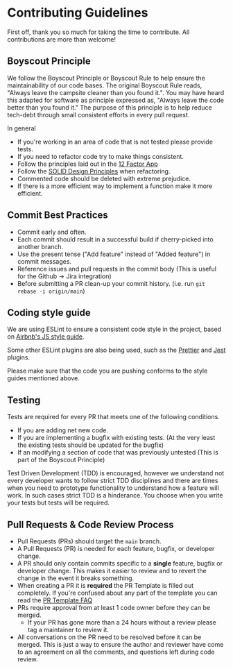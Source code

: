 # Contributing Guidelines

First off, thank you so much for taking the time to contribute. All contributions are more than welcome!

## Boyscout Principle

We follow the Boyscout Principle or Boyscout Rule to help ensure the maintainability of our code bases.
The original Boyscout Rule reads, "Always leave the campsite cleaner than you found it.". You may have
heard this adapted for software as principle expressed as, "Always leave the code better than you found it."
The purpose of this principle is to help reduce tech-debt through small consistent efforts in every pull request.

In general

- If you're working in an area of code that is not tested please provide tests.
- If you need to refactor code try to make things consistent.
- Follow the principles laid out in the [12 Factor App](https://12factor.net/)
- Follow the [SOLID Design Principles](https://dev.to/ezzy1337/a-pythonic-guide-to-solid-design-principles-4c8i) when refactoring.
- Commented code should be deleted with extreme prejudice.
- If there is a more efficient way to implement a function make it more efficient.


## Commit Best Practices

- Commit early and often.
- Each commit should result in a successful build if cherry-picked into another branch.
- Use the present tense ("Add feature" instead of "Added feature") in commit messages.
- Reference issues and pull requests in the commit body (This is useful for the Github -> Jira integration)
- Before submitting a PR clean-up your commit history. (i.e. run `git rebase -i origin/main`)


## Coding style guide

We are using ESLint to ensure a consistent code style in the project, based on [Airbnb's JS style guide](https://github.com/airbnb/javascript/tree/master/packages/eslint-config-airbnb-base).

Some other ESLint plugins are also being used, such as the [Prettier](https://github.com/prettier/eslint-plugin-prettier) and [Jest](https://github.com/jest-community/eslint-plugin-jest) plugins.

Please make sure that the code you are pushing conforms to the style guides mentioned above.


## Testing

Tests are required for every PR that meets one of the following conditions.

- If you are adding net new code.
- If you are implementing a bugfix with existing tests. (At the very least the existing tests should be updated for the bugfix)
- If an modifying a section of code that was previously untested (This is part of the Boyscout Principle)

Test Driven Development (TDD) is encouraged, however we understand not every developer wants to follow strict TDD disciplines
and there are times when you need to prototype functionality to understand how a feature will work. In such cases strict TDD
is a hinderance. You choose when you write your tests but tests will be required.


## Pull Requests & Code Review Process

- Pull Requests (PRs) should target the `main` branch.
- A Pull Requests (PR) is needed for each feature, bugfix, or developer change.
- A PR should only contain commits specific to a **single** feature, bugfix or developer change. This makes it easier
  to review and to revert the change in the event it breaks something.
- When creating a PR it is **required** the PR Template is filled out completely. If you're confused about any part of
  the template you can read the [PR Template FAQ](https://idcore.atlassian.net/wiki/spaces/IDCORE/pages/9043982/Pull+Request+Template+FAQs)
- PRs require approval from at least 1 code owner before they can be merged.
  - If your PR has gone more than a 24 hours without a review please tag a maintainer to review it.
- All conversations on the PR need to be resolved before it can be merged. This is just a way to ensure the author and
  reviewer have come to an agreement on all the comments, and questions left during code review.
